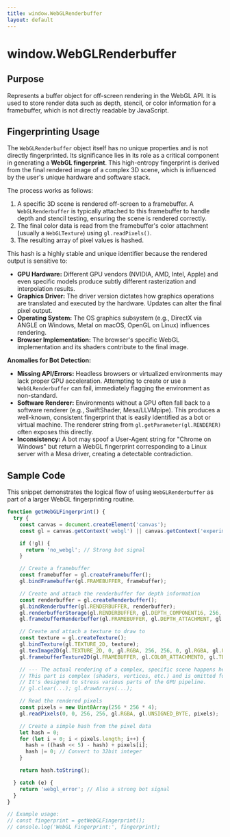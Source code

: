 ```yaml
---
title: window.WebGLRenderbuffer
layout: default
---
```

# window.WebGLRenderbuffer
## Purpose
Represents a buffer object for off-screen rendering in the WebGL API. It is used to store render data such as depth, stencil, or color information for a framebuffer, which is not directly readable by JavaScript.

## Fingerprinting Usage
The `WebGLRenderbuffer` object itself has no unique properties and is not directly fingerprinted. Its significance lies in its role as a critical component in generating a **WebGL fingerprint**. This high-entropy fingerprint is derived from the final rendered image of a complex 3D scene, which is influenced by the user's unique hardware and software stack.

The process works as follows:
1.  A specific 3D scene is rendered off-screen to a framebuffer. A `WebGLRenderbuffer` is typically attached to this framebuffer to handle depth and stencil testing, ensuring the scene is rendered correctly.
2.  The final color data is read from the framebuffer's color attachment (usually a `WebGLTexture`) using `gl.readPixels()`.
3.  The resulting array of pixel values is hashed.

This hash is a highly stable and unique identifier because the rendered output is sensitive to:
*   **GPU Hardware:** Different GPU vendors (NVIDIA, AMD, Intel, Apple) and even specific models produce subtly different rasterization and interpolation results.
*   **Graphics Driver:** The driver version dictates how graphics operations are translated and executed by the hardware. Updates can alter the final pixel output.
*   **Operating System:** The OS graphics subsystem (e.g., DirectX via ANGLE on Windows, Metal on macOS, OpenGL on Linux) influences rendering.
*   **Browser Implementation:** The browser's specific WebGL implementation and its shaders contribute to the final image.

**Anomalies for Bot Detection:**
*   **Missing API/Errors:** Headless browsers or virtualized environments may lack proper GPU acceleration. Attempting to create or use a `WebGLRenderbuffer` can fail, immediately flagging the environment as non-standard.
*   **Software Renderer:** Environments without a GPU often fall back to a software renderer (e.g., SwiftShader, Mesa/LLVMpipe). This produces a well-known, consistent fingerprint that is easily identified as a bot or virtual machine. The renderer string from `gl.getParameter(gl.RENDERER)` often exposes this directly.
*   **Inconsistency:** A bot may spoof a User-Agent string for "Chrome on Windows" but return a WebGL fingerprint corresponding to a Linux server with a Mesa driver, creating a detectable contradiction.

## Sample Code
This snippet demonstrates the logical flow of using `WebGLRenderbuffer` as part of a larger WebGL fingerprinting routine.

```javascript
function getWebGLFingerprint() {
  try {
    const canvas = document.createElement('canvas');
    const gl = canvas.getContext('webgl') || canvas.getContext('experimental-webgl');

    if (!gl) {
      return 'no_webgl'; // Strong bot signal
    }

    // Create a framebuffer
    const framebuffer = gl.createFramebuffer();
    gl.bindFramebuffer(gl.FRAMEBUFFER, framebuffer);

    // Create and attach the renderbuffer for depth information
    const renderbuffer = gl.createRenderbuffer();
    gl.bindRenderbuffer(gl.RENDERBUFFER, renderbuffer);
    gl.renderbufferStorage(gl.RENDERBUFFER, gl.DEPTH_COMPONENT16, 256, 256);
    gl.framebufferRenderbuffer(gl.FRAMEBUFFER, gl.DEPTH_ATTACHMENT, gl.RENDERBUFFER, renderbuffer);

    // Create and attach a texture to draw to
    const texture = gl.createTexture();
    gl.bindTexture(gl.TEXTURE_2D, texture);
    gl.texImage2D(gl.TEXTURE_2D, 0, gl.RGBA, 256, 256, 0, gl.RGBA, gl.UNSIGNED_BYTE, null);
    gl.framebufferTexture2D(gl.FRAMEBUFFER, gl.COLOR_ATTACHMENT0, gl.TEXTURE_2D, texture, 0);

    // --- The actual rendering of a complex, specific scene happens here ---
    // This part is complex (shaders, vertices, etc.) and is omitted for brevity.
    // It's designed to stress various parts of the GPU pipeline.
    // gl.clear(...); gl.drawArrays(...);

    // Read the rendered pixels
    const pixels = new Uint8Array(256 * 256 * 4);
    gl.readPixels(0, 0, 256, 256, gl.RGBA, gl.UNSIGNED_BYTE, pixels);

    // Create a simple hash from the pixel data
    let hash = 0;
    for (let i = 0; i < pixels.length; i++) {
      hash = ((hash << 5) - hash) + pixels[i];
      hash |= 0; // Convert to 32bit integer
    }

    return hash.toString();

  } catch (e) {
    return 'webgl_error'; // Also a strong bot signal
  }
}

// Example usage:
// const fingerprint = getWebGLFingerprint();
// console.log('WebGL Fingerprint:', fingerprint);
```